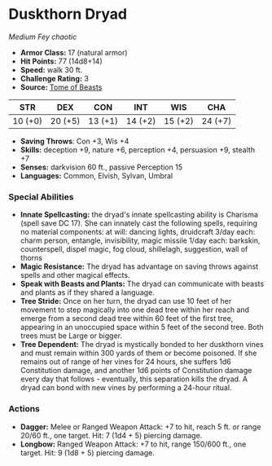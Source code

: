 # Duskthorn Dryad

*Medium* *Fey* *chaotic*

- **Armor Class:** 17 (natural armor)
- **Hit Points:** 77 (14d8+14)
- **Speed:** walk 30 ft.
- **Challenge Rating:** 3
- **Source:** [Tome of Beasts](https://koboldpress.com/kpstore/product/tome-of-beasts-for-5th-edition-print/)

| STR | DEX | CON | INT | WIS | CHA |
| --- | --- | --- | --- | --- | --- |
| 10 (+0) | 20 (+5) | 13 (+1) | 14 (+2) | 15 (+2) | 24 (+7) |

- **Saving Throws**: Con +3, Wis +4
- **Skills:** deception +9, nature +6, perception +4, persuasion +9, stealth +7
- **Senses:** darkvision 60 ft., passive Perception 15
- **Languages:** Common, Elvish, Sylvan, Umbral
### Special Abilities
- **Innate Spellcasting:** the dryad's innate spellcasting ability is Charisma (spell save DC 17). She can innately cast the following spells, requiring no material components:  at will: dancing lights, druidcraft  3/day each: charm person, entangle, invisibility, magic missile  1/day each: barkskin, counterspell, dispel magic, fog cloud, shillelagh, suggestion, wall of thorns
- **Magic Resistance:** The dryad has advantage on saving throws against spells and other magical effects.
- **Speak with Beasts and Plants:** The dryad can communicate with beasts and plants as if they shared a language.
- **Tree Stride:** Once on her turn, the dryad can use 10 feet of her movement to step magically into one dead tree within her reach and emerge from a second dead tree within 60 feet of the first tree, appearing in an unoccupied space within 5 feet of the second tree. Both trees must be Large or bigger.
- **Tree Dependent:** The dryad is mystically bonded to her duskthorn vines and must remain within 300 yards of them or become poisoned. If she remains out of range of her vines for 24 hours, she suffers 1d6 Constitution damage, and another 1d6 points of Constitution damage every day that follows - eventually, this separation kills the dryad. A dryad can bond with new vines by performing a 24-hour ritual.
### Actions
- **Dagger:** Melee or Ranged Weapon Attack: +7 to hit, reach 5 ft. or range 20/60 ft., one target. Hit: 7 (1d4 + 5) piercing damage.
- **Longbow:** Ranged Weapon Attack: +7 to hit, range 150/600 ft., one target. Hit: 9 (1d8 + 5) piercing damage.
